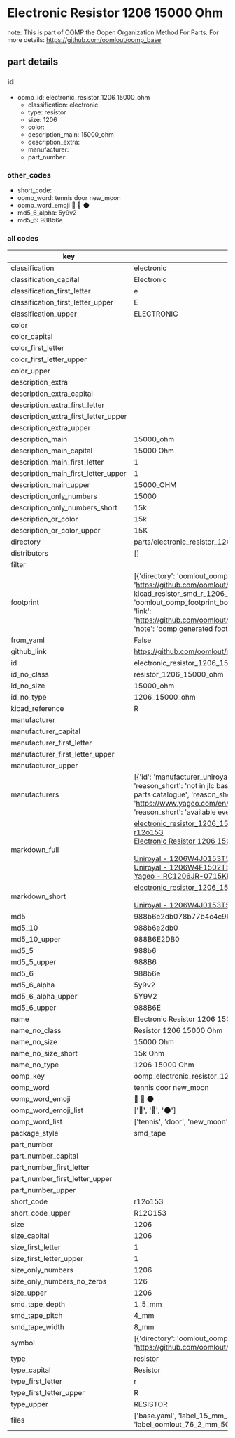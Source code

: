 # Electronic Resistor 1206 15000 Ohm  

note: This is part of OOMP the Oopen Organization Method For Parts. For more details: https://github.com/oomlout/oomp_base

##  part details





### id
* oomp_id: electronic_resistor_1206_15000_ohm
  * classification: electronic
  * type: resistor
  * size: 1206
  * color: 
  * description_main: 15000_ohm
  * description_extra: 
  * manufacturer: 
  * part_number: 

### other_codes
* short_code: 
* oomp_word: tennis door new_moon
* oomp_word_emoji :tennis: :door: :new_moon:
* md5_6_alpha: 5y9v2
* md5_6: 988b6e

### all codes 
| key | value |  
| --- | --- |  
| classification | electronic |  
| classification_capital | Electronic |  
| classification_first_letter | e |  
| classification_first_letter_upper | E |  
| classification_upper | ELECTRONIC |  
| color |  |  
| color_capital |  |  
| color_first_letter |  |  
| color_first_letter_upper |  |  
| color_upper |  |  
| description_extra |  |  
| description_extra_capital |  |  
| description_extra_first_letter |  |  
| description_extra_first_letter_upper |  |  
| description_extra_upper |  |  
| description_main | 15000_ohm |  
| description_main_capital | 15000 Ohm |  
| description_main_first_letter | 1 |  
| description_main_first_letter_upper | 1 |  
| description_main_upper | 15000_OHM |  
| description_only_numbers | 15000 |  
| description_only_numbers_short | 15k |  
| description_or_color | 15k |  
| description_or_color_upper | 15K |  
| directory | parts/electronic_resistor_1206_15000_ohm |  
| distributors | [] |  
| filter |  |  
| footprint | [{'directory': 'oomlout_oomp_footprint_bot/footprints/kicad_resistor_smd_r_1206_3216metric//working/working.kicad_mod', 'index': 0, 'link': 'https://github.com/oomlout/oomlout_oomp_footprint_bot/tree/main/foootprntss/kicad_resistor_smd_r_1206_3216metric', 'note': 'source footprint kicad_resistor_smd_r_1206_3216metric', 'oomp_key': 'oomp_kicad_resistor_smd_r_1206_3216metric'}, {'directory': 'oomlout_oomp_footprint_bot/footprints/oomlout_oomlout_oomp_part_footprints_r12o153_electronic_resistor_1206_15000_ohm//working/working.kicad_mod', 'index': 1, 'link': 'https://github.com/oomlout/oomlout_oomp_footprint_bot/tree/main/foootprntss/oomlout_oomlout_oomp_part_footprints_r12o153_electronic_resistor_1206_15000_ohm', 'note': 'oomp generated footprint', 'oomp_key': 'oomp_oomlout_oomlout_oomp_part_footprints_r12o153_electronic_resistor_1206_15000_ohm'}] |  
| from_yaml | False |  
| github_link | https://github.com/oomlout/oomlout_oomp_part_src/tree/main/parts/electronic_resistor_1206_15000_ohm/working |  
| id | electronic_resistor_1206_15000_ohm |  
| id_no_class | resistor_1206_15000_ohm |  
| id_no_size | 15000_ohm |  
| id_no_type | 1206_15000_ohm |  
| kicad_reference | R |  
| manufacturer |  |  
| manufacturer_capital |  |  
| manufacturer_first_letter |  |  
| manufacturer_first_letter_upper |  |  
| manufacturer_upper |  |  
| manufacturers | [{'id': 'manufacturer_uniroyal', 'link': '', 'name': 'Uniroyal', 'note': {'reason': 'did this one first, but not in jlc pcb basic parts and 1 percent are and they are the same price', 'reason_short': 'not in jlc basic parts'}, 'part_number': '1206W4J0153T5E'}, {'id': 'manufacturer_uniroyal', 'link': '', 'name': 'Uniroyal', 'note': {'reason': 'in the jlc basic parts catalogue', 'reason_short': 'jlc basic part'}, 'part_number': '1206W4F1502T5E'}, {'id': 'manufacturer_yageo', 'link': 'https://www.yageo.com/en/Chart/Download/pdf/RC1206JR-0715KL', 'name': 'Yageo', 'note': {'reason': 'yageo is a commonly cross referenced part number', 'reason_short': 'available everywhere'}, 'part_number': 'RC1206JR-0715KL'}] |  
| markdown_full | [electronic_resistor_1206_15000_ohm](https://github.com/oomlout/oomlout_oomp_part_src/tree/main/parts/electronic_resistor_1206_15000_ohm/working)<br>[r12o153](https://github.com/oomlout/oomlout_oomp_part_src/tree/main/parts/electronic_resistor_1206_15000_ohm/working)<br>[Electronic Resistor 1206 15000 Ohm](https://github.com/oomlout/oomlout_oomp_part_src/tree/main/parts/electronic_resistor_1206_15000_ohm/working)<br><br>[Uniroyal - 1206W4J0153T5E- not in jlc basic parts]() [(L)  ](https://www.lcsc.com/search?q=1206W4J0153T5E)[(D)  ](https://www.digikey.com/en/products?keywords=1206W4J0153T5E)[(M)  ](https://www.mouser.com/Search/Refine?Keyword=1206W4J0153T5E)[(N)  ](https://www.newark.com/search?st=1206W4J0153T5E)[(SZ)  ](https://so.szlcsc.com/global.html?k=1206W4J0153T5E)<br>[Uniroyal - 1206W4F1502T5E- jlc basic part]() [(L)  ](https://www.lcsc.com/search?q=1206W4F1502T5E)[(D)  ](https://www.digikey.com/en/products?keywords=1206W4F1502T5E)[(M)  ](https://www.mouser.com/Search/Refine?Keyword=1206W4F1502T5E)[(N)  ](https://www.newark.com/search?st=1206W4F1502T5E)[(SZ)  ](https://so.szlcsc.com/global.html?k=1206W4F1502T5E)<br>[Yageo - RC1206JR-0715KL- available everywhere](https://www.yageo.com/en/Chart/Download/pdf/RC1206JR-0715KL) [(L)  ](https://www.lcsc.com/search?q=RC1206JR-0715KL)[(D)  ](https://www.digikey.com/en/products?keywords=RC1206JR-0715KL)[(M)  ](https://www.mouser.com/Search/Refine?Keyword=RC1206JR-0715KL)[(N)  ](https://www.newark.com/search?st=RC1206JR-0715KL)[(SZ)  ](https://so.szlcsc.com/global.html?k=RC1206JR-0715KL)<br> |  
| markdown_short | [electronic_resistor_1206_15000_ohm](https://github.com/oomlout/oomlout_oomp_part_src/tree/main/parts/electronic_resistor_1206_15000_ohm/working)<br><br>[Uniroyal - 1206W4J0153T5E- not in jlc basic parts]()[Uniroyal - 1206W4F1502T5E- jlc basic part]()[Yageo - RC1206JR-0715KL- available everywhere](https://www.yageo.com/en/Chart/Download/pdf/RC1206JR-0715KL) |  
| md5 | 988b6e2db078b77b4c4c964fe6df68d1 |  
| md5_10 | 988b6e2db0 |  
| md5_10_upper | 988B6E2DB0 |  
| md5_5 | 988b6 |  
| md5_5_upper | 988B6 |  
| md5_6 | 988b6e |  
| md5_6_alpha | 5y9v2 |  
| md5_6_alpha_upper | 5Y9V2 |  
| md5_6_upper | 988B6E |  
| name | Electronic Resistor 1206 15000 Ohm |  
| name_no_class | Resistor 1206 15000 Ohm |  
| name_no_size | 15000 Ohm |  
| name_no_size_short | 15k Ohm |  
| name_no_type | 1206 15000 Ohm |  
| oomp_key | oomp_electronic_resistor_1206_15000_ohm |  
| oomp_word | tennis door new_moon |  
| oomp_word_emoji | :tennis: :door: :new_moon: |  
| oomp_word_emoji_list | [':tennis:', ':door:', ':new_moon:'] |  
| oomp_word_list | ['tennis', 'door', 'new_moon'] |  
| package_style | smd_tape |  
| part_number |  |  
| part_number_capital |  |  
| part_number_first_letter |  |  
| part_number_first_letter_upper |  |  
| part_number_upper |  |  
| short_code | r12o153 |  
| short_code_upper | R12O153 |  
| size | 1206 |  
| size_capital | 1206 |  
| size_first_letter | 1 |  
| size_first_letter_upper | 1 |  
| size_only_numbers | 1206 |  
| size_only_numbers_no_zeros | 126 |  
| size_upper | 1206 |  
| smd_tape_depth | 1_5_mm |  
| smd_tape_pitch | 4_mm |  
| smd_tape_width | 8_mm |  
| symbol | [{'directory': 'oomlout_oomp_symbol_bot/symbols/kicad_device_r//working/working.kicad_sym', 'index': 0, 'link': 'https://github.com/oomlout/oomlout_oomp_symbol_bot/tree/main/symbols/kicad_device_r', 'oomp_key': 'oomp_kicad_device_r'}] |  
| type | resistor |  
| type_capital | Resistor |  
| type_first_letter | r |  
| type_first_letter_upper | R |  
| type_upper | RESISTOR |  
| files | ['base.yaml', 'label_15_mm_30_mm.pdf', 'label_15_mm_30_mm.svg', 'label_76_2_mm_50_8_mm.pdf', 'label_76_2_mm_50_8_mm.svg', 'label_oomlout_76_2_mm_50_8_mm.pdf', 'label_oomlout_76_2_mm_50_8_mm.svg', 'readme.md', 'working.json', 'working.yaml'] |  
